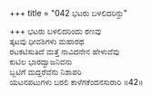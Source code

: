 +++
title = "042 ಭಟರು ಬಳಲಿದರಿನ್ದು"

+++
ಭಟರು ಬಳಲಿದರಿಂದು ರಣವು  
ತ್ಕಟವು ಧೀವಶಿಗಳು ಮಹಾರಥ  
ರಟಕಟಿಸುತಿದೆ ಮತ್ತೆ ನಾವಿದನೇನ ಹೇಳುವೆವು  
ಕುಟಿಲ ಭಾರದ್ವಾಜನಿವನು  
ಬ್ಬಟಿಗೆ ಮದ್ದರೆವೆನು ನಿಶಾಪರಿ  
ಯಟನಪಟುಗಳು ಬರಲಿ ಕಾಳೆಗಕೆಂದನಸುರಾರಿ    ॥42॥